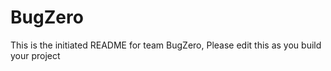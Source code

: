 # BugZero
This is the initiated README for team BugZero, Please edit this as you build your project
